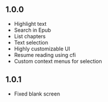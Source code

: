 ## 1.0.0

- Highlight text
- Search in Epub
- List chapters
- Text selection
- Highly customizable UI
- Resume reading using cfi
- Custom context menus for selection

## 1.0.1

- Fixed blank screen
